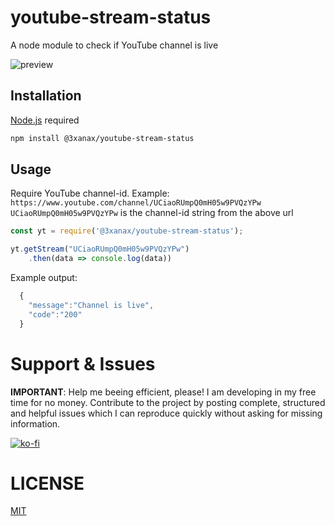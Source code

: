# youtube-stream-status
A node module to check if YouTube channel is live

![preview](https://cdn.beyondlabs.pl/official/beyondlabs_full_white.svg)

## Installation
[Node.js](https://nodejs.org/en/) required
```bash
npm install @3xanax/youtube-stream-status
```

## Usage
Require YouTube channel-id.
Example: 
```https://www.youtube.com/channel/UCiaoRUmpQ0mH05w9PVQzYPw```
```UCiaoRUmpQ0mH05w9PVQzYPw``` is the channel-id string from the above url
```js
const yt = require('@3xanax/youtube-stream-status');

yt.getStream("UCiaoRUmpQ0mH05w9PVQzYPw")
    .then(data => console.log(data))

```
Example output:
```js
  {
    "message":"Channel is live",
    "code":"200"
  }
```


# Support & Issues
<b>IMPORTANT</b>: Help me beeing efficient, please! I am developing in my free time for no money. Contribute to the project by posting complete, structured and helpful issues which I can reproduce quickly without asking for missing information.

[![ko-fi](https://ko-fi.com/img/githubbutton_sm.svg)](https://ko-fi.com/Y8Y85DDFG)

# LICENSE
[MIT](https://github.com/4uss/youtube-stream-status/blob/main/LICENSE)
